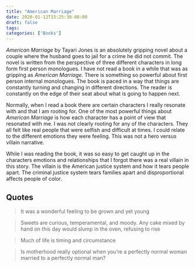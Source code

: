 ```yaml
---
title: "American Marriage"
date: 2020-01-12T15:25:30-08:00
draft: false
tags: 
categories: ['Books']
---
```


*American Marriage* by Tayari Jones is an absolutely gripping novel about a couple where the husband goes to jail for a crime he did not commit. The novel is written from the perspective of three different characters in long form first person monologues. I have not read a book in a while that was as gripping as *American Marriage*. There is something so powerful about first person internal monologues. The book is paced in a way that things are constantly turning and changing in different directions. The reader is constantly on the edge of their seat about what is going to happen next.

Normally, when I read a book there are certain characters I really resonate with and that I am rooting for. One of the most powerful things about *American Marriage* is how each character has a point of view that resonated with me. I was not clearly rooting for any of the characters. They all felt like real people that were selfish and difficult at times. I could relate to the different emotions they were feeling. This was not a hero versus villain narrative.

While I was reading the book, it was so easy to get caught up in the characters emotions and relationships that I forgot there was a real villain in this story. The villain is the American justice system and how it tears people apart. The criminal justice system tears families apart and disproportional affects people of color.

## Quotes

>  It was a wonderful feeling to be grown and yet young

<!-- -->

> Sweets are curious, temperamental, and moody. Any cake mixed by hand on this day would slump in the oven, refusing to rise

<!-- -->

> Much of life is timing and circumstance

<!-- -->

> Is motherhood really optional when you’re a perfectly normal woman married to a perfectly normal man?

